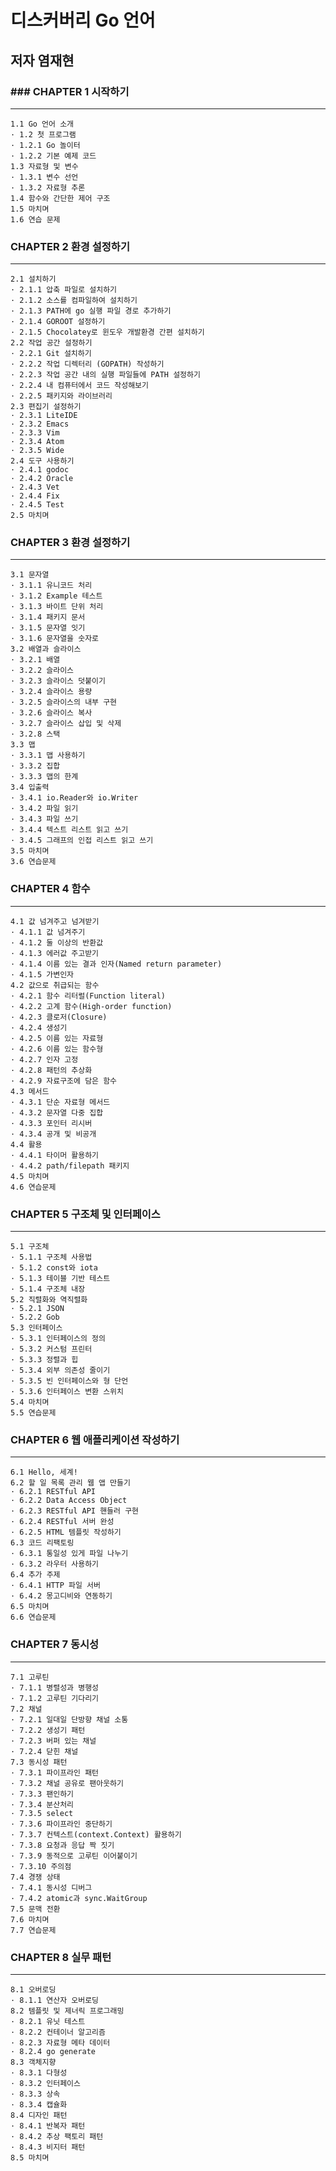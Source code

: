 디스커버리 Go 언어
======================================================
저자 염재현
---------------------------------

### ### CHAPTER 1 시작하기
------------------
```
1.1 Go 언어 소개
· 1.2 첫 프로그램
· 1.2.1 Go 놀이터
· 1.2.2 기본 예제 코드
1.3 자료형 및 변수
· 1.3.1 변수 선언
· 1.3.2 자료형 추론
1.4 함수와 간단한 제어 구조
1.5 마치며
1.6 연습 문제
```

### CHAPTER 2 환경 설정하기
----------------------
```
2.1 설치하기
· 2.1.1 압축 파일로 설치하기
· 2.1.2 소스를 컴파일하여 설치하기
· 2.1.3 PATH에 go 실행 파일 경로 추가하기
· 2.1.4 GOROOT 설정하기
· 2.1.5 Chocolatey로 윈도우 개발환경 간편 설치하기
2.2 작업 공간 설정하기
· 2.2.1 Git 설치하기
· 2.2.2 작업 디렉터리 (GOPATH) 작성하기
· 2.2.3 작업 공간 내의 실행 파일들에 PATH 설정하기
· 2.2.4 내 컴퓨터에서 코드 작성해보기
· 2.2.5 패키지와 라이브러리
2.3 편집기 설정하기
· 2.3.1 LiteIDE
· 2.3.2 Emacs
· 2.3.3 Vim
· 2.3.4 Atom
· 2.3.5 Wide
2.4 도구 사용하기
· 2.4.1 godoc
· 2.4.2 Oracle
· 2.4.3 Vet
· 2.4.4 Fix
· 2.4.5 Test
2.5 마치며
```

### CHAPTER 3 환경 설정하기
------------------
```
3.1 문자열
· 3.1.1 유니코드 처리
· 3.1.2 Example 테스트
· 3.1.3 바이트 단위 처리
· 3.1.4 패키지 문서
· 3.1.5 문자열 잇기
· 3.1.6 문자열을 숫자로
3.2 배열과 슬라이스
· 3.2.1 배열
· 3.2.2 슬라이스
· 3.2.3 슬라이스 덧붙이기
· 3.2.4 슬라이스 용량
· 3.2.5 슬라이스의 내부 구현
· 3.2.6 슬라이스 복사
· 3.2.7 슬라이스 삽입 및 삭제
· 3.2.8 스택
3.3 맵
· 3.3.1 맵 사용하기
· 3.3.2 집합
· 3.3.3 맵의 한계
3.4 입출력
· 3.4.1 io.Reader와 io.Writer
· 3.4.2 파일 읽기
· 3.4.3 파일 쓰기
· 3.4.4 텍스트 리스트 읽고 쓰기
· 3.4.5 그래프의 인접 리스트 읽고 쓰기
3.5 마치며
3.6 연습문제
```

### CHAPTER 4 함수
--------------
```
4.1 값 넘겨주고 넘겨받기
· 4.1.1 값 넘겨주기
· 4.1.2 둘 이상의 반환값
· 4.1.3 에러값 주고받기
· 4.1.4 이름 있는 결과 인자(Named return parameter)
· 4.1.5 가변인자
4.2 값으로 취급되는 함수
· 4.2.1 함수 리터럴(Function literal)
· 4.2.2 고계 함수(High-order function)
· 4.2.3 클로저(Closure)
· 4.2.4 생성기
· 4.2.5 이름 있는 자료형
· 4.2.6 이름 있는 함수형
· 4.2.7 인자 고정
· 4.2.8 패턴의 추상화
· 4.2.9 자료구조에 담은 함수
4.3 메서드
· 4.3.1 단순 자료형 메서드
· 4.3.2 문자열 다중 집합
· 4.3.3 포인터 리시버
· 4.3.4 공개 및 비공개
4.4 활용
· 4.4.1 타이머 활용하기
· 4.4.2 path/filepath 패키지
4.5 마치며
4.6 연습문제
```

### CHAPTER 5 구조체 및 인터페이스
----------------------------
```
5.1 구조체
· 5.1.1 구조체 사용법
· 5.1.2 const와 iota
· 5.1.3 테이블 기반 테스트
· 5.1.4 구조체 내장
5.2 직렬화와 역직렬화
· 5.2.1 JSON
· 5.2.2 Gob
5.3 인터페이스
· 5.3.1 인터페이스의 정의
· 5.3.2 커스텀 프린터
· 5.3.3 정렬과 힙
· 5.3.4 외부 의존성 줄이기
· 5.3.5 빈 인터페이스와 형 단언
· 5.3.6 인터페이스 변환 스위치
5.4 마치며
5.5 연습문제
```

### CHAPTER 6 웹 애플리케이션 작성하기
-------------------------
```
6.1 Hello, 세계!
6.2 할 일 목록 관리 웹 앱 만들기
· 6.2.1 RESTful API
· 6.2.2 Data Access Object
· 6.2.3 RESTful API 핸들러 구현
· 6.2.4 RESTful 서버 완성
· 6.2.5 HTML 템플릿 작성하기
6.3 코드 리팩토링
· 6.3.1 통일성 있게 파일 나누기
· 6.3.2 라우터 사용하기
6.4 추가 주제
· 6.4.1 HTTP 파일 서버
· 6.4.2 몽고디비와 연동하기
6.5 마치며
6.6 연습문제
```

### CHAPTER 7 동시성
--------------------
```
7.1 고루틴
· 7.1.1 병렬성과 병행성
· 7.1.2 고루틴 기다리기
7.2 채널
· 7.2.1 일대일 단방향 채널 소통
· 7.2.2 생성기 패턴
· 7.2.3 버퍼 있는 채널
· 7.2.4 닫힌 채널
7.3 동시성 패턴
· 7.3.1 파이프라인 패턴
· 7.3.2 채널 공유로 팬아웃하기
· 7.3.3 팬인하기
· 7.3.4 분산처리
· 7.3.5 select
· 7.3.6 파이프라인 중단하기
· 7.3.7 컨텍스트(context.Context) 활용하기
· 7.3.8 요청과 응답 짝 짓기
· 7.3.9 동적으로 고루틴 이어붙이기
· 7.3.10 주의점
7.4 경쟁 상태
· 7.4.1 동시성 디버그
· 7.4.2 atomic과 sync.WaitGroup
7.5 문맥 전환
7.6 마치며
7.7 연습문제
```

### CHAPTER 8 실무 패턴
-------------------
```
8.1 오버로딩
· 8.1.1 연산자 오버로딩
8.2 템플릿 및 제너릭 프로그래밍
· 8.2.1 유닛 테스트
· 8.2.2 컨테이너 알고리즘
· 8.2.3 자료형 메타 데이터
· 8.2.4 go generate
8.3 객체지향
· 8.3.1 다형성
· 8.3.2 인터페이스
· 8.3.3 상속
· 8.3.4 캡슐화
8.4 디자인 패턴
· 8.4.1 반복자 패턴
· 8.4.2 추상 팩토리 패턴
· 8.4.3 비지터 패턴
8.5 마치며
```

